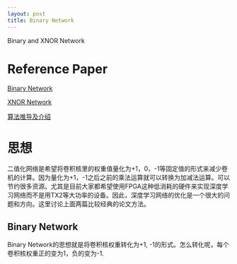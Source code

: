 ```yaml
---
layout: post
title: Binary Network
---
```


Binary and XNOR Network



# Reference Paper

[Binary Network](https://arxiv.org/pdf/1602.02830.pdf)

[XNOR Network](https://arxiv.org/pdf/1603.05279.pdf)

[算法推导及介绍](https://github.com/duanyzhi/duanyzhi.github.io/blob/master/images/Binary%20Network%20and%20XNOR%20Network.pdf)





# 思想

二值化网络是希望将卷积核里的权重值量化为+1，0，-1等固定值的形式来减少卷机的计算。因为量化为+1，-1之后之前的乘法运算就可以转换为加减法运算。可以节约很多资源。尤其是目前大家都希望使用FPGA这种低消耗的硬件来实现深度学习网络而不是用TX2等大功率的设备。因此，深度学习网络的优化是一个很大的问题和方向。这里讨论上面两篇比较经典的论文方法。

## Binary Network

Binary Network的思想就是将卷积核权重转化为+1, -1的形式。怎么转化呢，每个卷积核权重正的变为1，负的变为-1.

